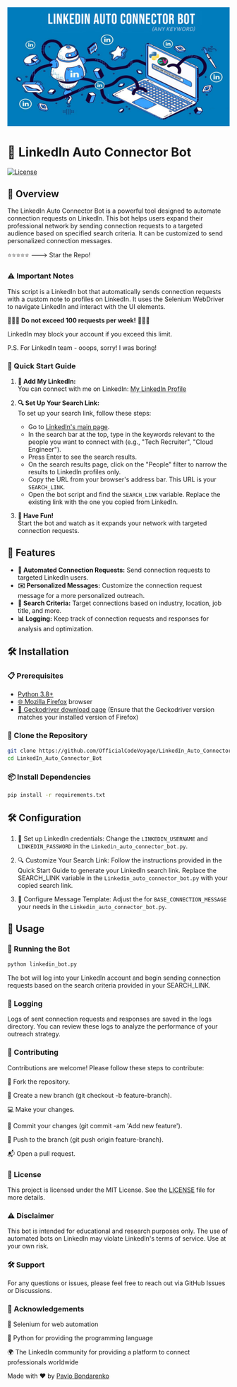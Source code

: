 <div style="text-align: center;">
    <a href="https://www.youtube.com/channel/UCk2O3jSU3_B2MMGr8wLcAdw" target="_blank" title="CodeVoyage YouTube Channel">
        <img src="banner.jpg" alt="Alt text">
    </a>
</div>

# 🤖 LinkedIn Auto Connector Bot

[![License](https://img.shields.io/badge/license-MIT-blue.svg)](LICENSE)

## 🌟 Overview

The LinkedIn Auto Connector Bot is a powerful tool designed to automate connection requests on LinkedIn. This bot helps users expand their professional network by sending connection requests to a targeted audience based on specified search criteria. It can be customized to send personalized connection messages.

:star::star::star::star::star: ---> Star the Repo!



### ⚠️ Important Notes

This script is a LinkedIn bot that automatically sends connection requests with a custom note to profiles on LinkedIn. It uses the Selenium WebDriver to navigate LinkedIn and interact with the UI elements.

🚨🚨🚨 **Do not exceed 100 requests per week!**  🚨🚨🚨

LinkedIn may block your account if you exceed this limit.

P.S. For LinkedIn team - ooops, sorry! I was boring! 

### 🚀 Quick Start Guide

1. **💼 Add My LinkedIn:**  
   You can connect with me on LinkedIn: [My LinkedIn Profile](https://www.linkedin.com/in/mrbondarenko/)

2. **🔍 Set Up Your Search Link:**  
   To set up your search link, follow these steps:
   - Go to [LinkedIn's main page](https://www.linkedin.com/).
   - In the search bar at the top, type in the keywords relevant to the people you want to connect with (e.g., "Tech Recruiter", "Cloud Engineer").
   - Press Enter to see the search results.
   - On the search results page, click on the "People" filter to narrow the results to LinkedIn profiles only.
   - Copy the URL from your browser's address bar. This URL is your `SEARCH_LINK`.
   - Open the bot script and find the `SEARCH_LINK` variable. Replace the existing link with the one you copied from LinkedIn.

3. **🎉 Have Fun!**  
   Start the bot and watch as it expands your network with targeted connection requests.

## 🔧 Features

- **🤖 Automated Connection Requests:** Send connection requests to targeted LinkedIn users.
- **✉️ Personalized Messages:** Customize the connection request message for a more personalized outreach.
- **🔎 Search Criteria:** Target connections based on industry, location, job title, and more.
- **📊 Logging:** Keep track of connection requests and responses for analysis and optimization.

## 🛠 Installation

### 📋 Prerequisites

- [Python 3.8+](https://www.python.org/downloads/)
- [🌐 Mozilla Firefox](https://www.mozilla.org/en-US/firefox/new/) browser
- [🦊 Geckodriver download page](https://github.com/mozilla/geckodriver/releases) (Ensure that the Geckodriver version matches your installed version of Firefox)

### 📂 Clone the Repository

```bash
git clone https://github.com/OfficialCodeVoyage/LinkedIn_Auto_Connector_Bot.git
cd LinkedIn_Auto_Connector_Bot
```

### 📦 Install Dependencies
```bash
pip install -r requirements.txt
```

## 🛠️ Configuration

1. 🔐 Set up LinkedIn credentials:
   Change the ```LINKEDIN_USERNAME``` and ```LINKEDIN_PASSWORD``` in the ```Linkedin_auto_connector_bot.py```.

2. 🔍 Customize Your Search Link:
   Follow the instructions provided in the Quick Start Guide to generate your LinkedIn search link. Replace the SEARCH_LINK variable in the 
   ```Linkedin_auto_connector_bot.py``` with your copied search link.

3. 📝 Configure Message Template:
   Adjust the for ```BASE_CONNECTION_MESSAGE ``` your needs in the ```Linkedin_auto_connector_bot.py```.

   
## 🚀 Usage
### 🏃 Running the Bot

```bash
python linkedin_bot.py
```
The bot will log into your LinkedIn account and begin sending connection requests based on the search criteria provided in your SEARCH_LINK.

### 📜 Logging
Logs of sent connection requests and responses are saved in the logs directory. You can review these logs to analyze the performance of your outreach strategy.

### 🤝 Contributing

Contributions are welcome! Please follow these steps to contribute:

🍴 Fork the repository.

🌿 Create a new branch (git checkout -b feature-branch).

💻 Make your changes.

📝 Commit your changes (git commit -am 'Add new feature').

🚀 Push to the branch (git push origin feature-branch).

📬 Open a pull request.


### 📄 License
This project is licensed under the MIT License. See the [LICENSE](LICENSE) file for more details.

### ⚠️ Disclaimer
This bot is intended for educational and research purposes only. The use of automated bots on LinkedIn may violate LinkedIn's terms of service. Use at your own risk.

### 🛠️ Support
For any questions or issues, please feel free to reach out via GitHub Issues or Discussions.

### 🙌 Acknowledgements
🤖 Selenium for web automation

🐍 Python for providing the programming language

🌍 The LinkedIn community for providing a platform to connect professionals worldwide


Made with ❤️ by [Pavlo Bondarenko](https://www.linkedin.com/in/mrbondarenko/)
